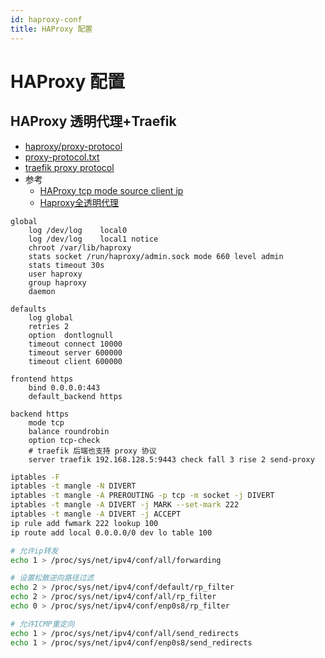```yaml
---
id: haproxy-conf
title: HAProxy 配置
---
```


# HAProxy 配置

## HAProxy 透明代理+Traefik
* [haproxy/proxy-protocol](https://www.haproxy.com/blog/haproxy/proxy-protocol)
* [proxy-protocol.txt](https://www.haproxy.org/download/2.2/doc/proxy-protocol.txt)
* [traefik proxy protocol](https://docs.traefik.io/routing/entrypoints/#proxyprotocol)
* 参考
  * [HAProxy tcp mode source client ip](https://stackoverflow.com/a/57503161/1870054)
  * [Haproxy全透明代理](https://yq.aliyun.com/articles/492367)

```haproxy
global
    log /dev/log    local0
    log /dev/log    local1 notice
    chroot /var/lib/haproxy
    stats socket /run/haproxy/admin.sock mode 660 level admin
    stats timeout 30s
    user haproxy
    group haproxy
    daemon

defaults
    log global
    retries 2
    option  dontlognull
    timeout connect 10000
    timeout server 600000
    timeout client 600000

frontend https
    bind 0.0.0.0:443
    default_backend https

backend https
    mode tcp
    balance roundrobin
    option tcp-check
    # traefik 后端也支持 proxy 协议
    server traefik 192.168.128.5:9443 check fall 3 rise 2 send-proxy
```

```bash
iptables -F
iptables -t mangle -N DIVERT
iptables -t mangle -A PREROUTING -p tcp -m socket -j DIVERT
iptables -t mangle -A DIVERT -j MARK --set-mark 222
iptables -t mangle -A DIVERT -j ACCEPT
ip rule add fwmark 222 lookup 100
ip route add local 0.0.0.0/0 dev lo table 100

# 允许ip转发
echo 1 > /proc/sys/net/ipv4/conf/all/forwarding

# 设置松散逆向路径过滤
echo 2 > /proc/sys/net/ipv4/conf/default/rp_filter
echo 2 > /proc/sys/net/ipv4/conf/all/rp_filter
echo 0 > /proc/sys/net/ipv4/conf/enp0s8/rp_filter

# 允许ICMP重定向
echo 1 > /proc/sys/net/ipv4/conf/all/send_redirects
echo 1 > /proc/sys/net/ipv4/conf/enp0s8/send_redirects
```

